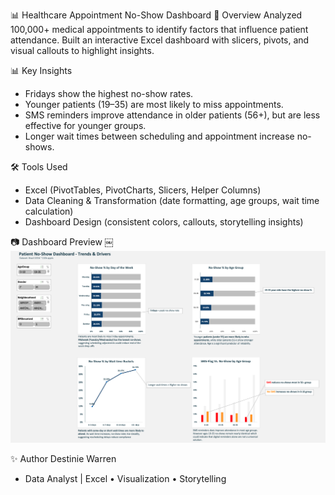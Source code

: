📊 Healthcare Appointment No-Show Dashboard
🔎 Overview
Analyzed 100,000+ medical appointments to identify factors that influence patient attendance. Built an interactive Excel dashboard with slicers, pivots, and visual callouts to highlight insights.

📊 Key Insights
* Fridays show the highest no-show rates.
* Younger patients (19–35) are most likely to miss appointments.
* SMS reminders improve attendance in older patients (56+), but are less effective for younger groups.
* Longer wait times between scheduling and appointment increase no-shows.

🛠 Tools Used
* Excel (PivotTables, PivotCharts, Slicers, Helper Columns)
* Data Cleaning & Transformation (date formatting, age groups, wait time calculation)
* Dashboard Design (consistent colors, callouts, storytelling insights)

📷 Dashboard Preview
￼
![Dashboard Preview](Dashboard_screenshot.png)


✨ Author
Destinie Warren
* Data Analyst | Excel • Visualization • Storytelling

